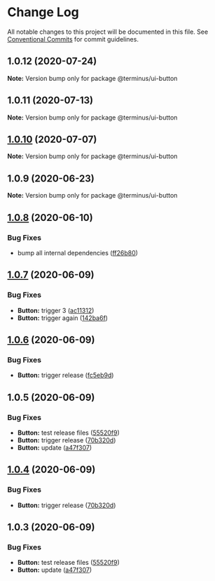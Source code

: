 # Change Log

All notable changes to this project will be documented in this file.
See [Conventional Commits](https://conventionalcommits.org) for commit guidelines.

## 1.0.12 (2020-07-24)

**Note:** Version bump only for package @terminus/ui-button





## 1.0.11 (2020-07-13)

**Note:** Version bump only for package @terminus/ui-button





## [1.0.10](https://github.com/GetTerminus/terminus-oss/compare/@terminus/ui-button@1.0.9...@terminus/ui-button@1.0.10) (2020-07-07)

**Note:** Version bump only for package @terminus/ui-button





## 1.0.9 (2020-06-23)

**Note:** Version bump only for package @terminus/ui-button





## [1.0.8](https://github.com/GetTerminus/terminus-oss/compare/@terminus/ui-button@1.0.7...@terminus/ui-button@1.0.8) (2020-06-10)


### Bug Fixes

* bump all internal dependencies ([ff26b80](https://github.com/GetTerminus/terminus-oss/commit/ff26b806bb599401f006996be5b567a378e68ef3))





## [1.0.7](https://github.com/GetTerminus/terminus-oss/compare/@terminus/ui-button@1.0.6...@terminus/ui-button@1.0.7) (2020-06-09)


### Bug Fixes

* **Button:** trigger 3 ([ac11312](https://github.com/GetTerminus/terminus-oss/commit/ac11312f716926da51918a5de3271e4ea3a32c75))
* **Button:** trigger again ([142ba6f](https://github.com/GetTerminus/terminus-oss/commit/142ba6f079be141dab1ab4280cdf95065aff447b))





## [1.0.6](https://github.com/GetTerminus/terminus-oss/compare/@terminus/ui-button@1.0.5...@terminus/ui-button@1.0.6) (2020-06-09)


### Bug Fixes

* **Button:** trigger release ([fc5eb9d](https://github.com/GetTerminus/terminus-oss/commit/fc5eb9d30928e79c5a29530f6237aff213d15058))





## 1.0.5 (2020-06-09)


### Bug Fixes

* **Button:** test release files ([55520f9](https://github.com/GetTerminus/terminus-oss/commit/55520f9322d8e282dc280750a14189fc795e06b8))
* **Button:** trigger release ([70b320d](https://github.com/GetTerminus/terminus-oss/commit/70b320d072a25a581451da86be72c1f5fce26398))
* **Button:** update ([a47f307](https://github.com/GetTerminus/terminus-oss/commit/a47f30757b9216d6ee76788c117e76eacf5289e5))





## [1.0.4](https://github.com/GetTerminus/terminus-oss/compare/@terminus/ui-button@1.0.3...@terminus/ui-button@1.0.4) (2020-06-09)


### Bug Fixes

* **Button:** trigger release ([70b320d](https://github.com/GetTerminus/terminus-oss/commit/70b320d072a25a581451da86be72c1f5fce26398))





## 1.0.3 (2020-06-09)


### Bug Fixes

* **Button:** test release files ([55520f9](https://github.com/GetTerminus/terminus-oss/commit/55520f9322d8e282dc280750a14189fc795e06b8))
* **Button:** update ([a47f307](https://github.com/GetTerminus/terminus-oss/commit/a47f30757b9216d6ee76788c117e76eacf5289e5))

